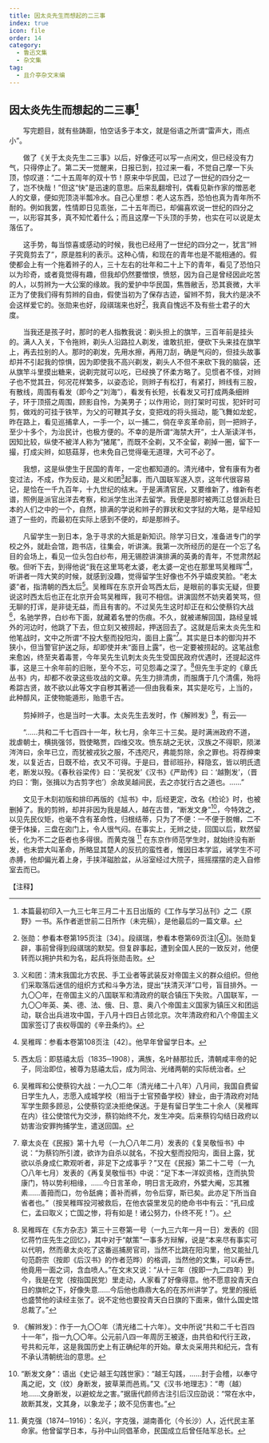 ```yaml
---
title: 因太炎先生而想起的二三事
index: true
icon: file
order: 14
category:
  - 鲁迅文集
  - 杂文集
tag:  
  - 且介亭杂文末编
---
```


## 因太炎先生而想起的二三事[^①]

　　写完题目，就有些踌蹰，怕空话多于本文，就是俗语之所谓“雷声大，雨点小”。

　　做了《关于太炎先生二三事》以后，好像还可以写一点闲文，但已经没有力气，只得停止了。第二天一觉醒来，日报已到，拉过来一看，不觉自己摩一下头顶，惊叹道：“二十五周年的双十节！原来中华民国，已过了一世纪的四分之一了，岂不快哉！”但这“快”是迅速的意思。后来乱翻增刊，偶看见新作家的憎恶老人的文章，便如兜顶浇半瓢冷水。自己心里想：老人这东西，恐怕也真为青年所不耐的。例如我罢，性情即日见乖张，二十五年而已，却偏喜欢说一世纪的四分之一，以形容其多，真不知忙着什么；而且这摩一下头顶的手势，也实在可以说是太落伍了。

　　这手势，每当惊喜或感动的时候，我也已经用了一世纪的四分之一，犹言“辫子究竟剪去了”，原是胜利的表示。这种心情，和现在的青年也是不能相通的。假使都会上有一个拖着辫子的人，三十左右的壮年和二十上下的青年，看见了恐怕只以为珍奇，或者竟觉得有趣，但我却仍然要憎恨，愤怒，因为自己是曾经因此吃苦的人，以剪辫为一大公案的缘故。我的爱护中华民国，焦唇敝舌，恐其衰微，大半正为了使我们得有剪辫的自由，假使当初为了保存古迹，留辫不剪，我大约是决不会这样爱它的。张勋来也好，段祺瑞来也好[^②]，我真自愧远不及有些士君子的大度。

　　当我还是孩子时，那时的老人指教我说：剃头担上的旗竿，三百年前是挂头的。满人入关，下令拖辫，剃头人沿路拉人剃发，谁敢抗拒，便砍下头来挂在旗竿上，再去拉别的人。那时的剃发，先用水擦，再用刀刮，确是气闷的，但挂头故事却并不引起我的惊惧，因为即使我不高兴剃发，剃头人不但不来砍下我的脑袋，还从旗竿斗里摸出糖来，说剃完就可以吃，已经换了怀柔方略了。见惯者不怪，对辫子也不觉其丑，何况花样繁多，以姿态论，则辫子有松打，有紧打，辫线有三股，有散线，周围有看发（即今之“刘海”），看发有长短，长看发又可打成两条细辫子，环于顶搭之周围，顾影自怜，为美男子；以作用论，则打架时可拔，犯奸时可剪，做戏的可挂于铁竿，为父的可鞭其子女，变把戏的将头摇动，能飞舞如龙蛇，昨在路上，看见巡捕拿人，一手一个，以一捕二，倘在辛亥革命前，则一把辫子，至少十多个，为治民计，也极方便的。不幸的是所谓“海禁大开”，士人渐读洋书，因知比较，纵使不被洋人称为“猪尾”，而既不全剃，又不全留，剃掉一圈，留下一撮，打成尖辫，如慈菇芽，也未免自己觉得毫无道理，大可不必了。

　　我想，这是纵使生于民国的青年，一定也都知道的。清光绪中，曾有康有为者变过法，不成，作为反动，是义和团[^③]起事，而八国联军遂入京，这年代很容易记，是恰在一千九百年，十九世纪的结末。于是满清官民，又要维新了，维新有老谱，照例是派官出洋去考察，和派学生出洋去留学。我便是那时被两江总督派赴日本的人们之中的一个，自然，排满的学说和辫子的罪状和文字狱的大略，是早经知道了一些的，而最初在实际上感到不便的，却是那辫子。

　　凡留学生一到日本，急于寻求的大抵是新知识。除学习日文，准备进专门的学校之外，就赴会馆，跑书店，往集会，听讲演。我第一次所经历的是在一个忘了名目的会场上，看见一位头包白纱布，用无锡腔讲演排满的英勇的青年，不觉肃然起敬。但听下去，到得他说“我在这里骂老太婆，老太婆一定也在那里骂吴稚晖”[^④]，听讲者一阵大笑的时候，就感到没趣，觉得留学生好像也不外乎嬉皮笑脸。“老太婆”者，指清朝的西太后[^⑤]。吴稚晖在东京开会骂西太后，是眼前的事实无疑，但要说这时西太后也正在北京开会骂吴稚晖，我可不相信。讲演固然不妨夹着笑骂，但无聊的打诨，是非徒无益，而且有害的。不过吴先生这时却正在和公使蔡钧大战[^⑥]，名驰学界，白纱布下面，就藏着名誉的伤痕。不久，就被递解回国，路经皇城外的河边时，他跳了下去，但立刻又被捞起，押送回去了。这就是后来太炎先生和他笔战时，文中之所谓“不投大壑而投阳沟，面目上露”[^⑦]。其实是日本的御沟并不狭小，但当警官护送之际，却即使并未“面目上露”，也一定要被捞起的。这笔战愈来愈凶，终至夹着毒詈，今年吴先生讥刺太炎先生受国民政府优遇时，还提起这件事，这是三十余年前的旧账，至今不忘，可见怨毒之深了。[^⑧]但先生手定的《章氏丛书》内，却都不收录这些攻战的文章。先生力排清虏，而服膺于几个清儒，殆将希踪古贤，故不欲以此等文字自秽其著述──但由我看来，其实是吃亏，上当的，此种醇风，正使物能遁形，贻患千古。

　　剪掉辫子，也是当时一大事。太炎先生去发时，作《解辫发》[^⑨]，有云──

　　“……共和二千七百四十一年，秋七月，余年三十三矣。是时满洲政府不道，戕虐朝士，横挑强邻，戮使略贾，四维交攻。愤东胡之无状，汉族之不得职，陨涕涔涔曰，余年已立，而犹被戎狄之服，不违咫尺，弗能剪除，余之罪也。将荐绅束发，以复近古，日既不给，衣又不可得。于是曰，昔祁班孙，释隐玄，皆以明氏遗老，断发以殁。《春秋谷梁传》曰：‘吴祝发’《汉书》《严助传》曰：‘越劗发’，（晋灼曰：‘劗，张揖以为古剪字也’）余故吴越间民，去之亦犹行古之道也。……”

　　文见于木刻初版和排印再版的《訄书》中，后经更定，改名《检论》时，也被删掉了。我的剪辫，却并非因为我是越人，越在古昔，“断发文身”[^⑩]，今特效之，以见先民仪矩，也毫不含有革命性，归根结蒂，只为了不便：一不便于脱帽，二不便于体操，三盘在囟门上，令人很气闷。在事实上，无辫之徒，回国以后，默然留长，化为不二之臣者也多得很。而黄克强 [^⑾] 在东京作师范学生时，就始终没有断发，也未尝大叫革命，所略显其楚人的反抗的蛮性者，惟因日本学监，诫学生不可赤膊，他却偏光着上身，手挟洋磁脸盆，从浴室经过大院子，摇摇摆摆的走入自修室去而已。

【注释】

[^①]:本篇最初印入一九三七年三月二十五日出版的《工作与学习丛刊》之二《原野》一书。系作者逝世前二日所作（未完稿），是他最后的一篇文章。

[^②]:张勋：参看本卷第195页注〔34〕。段祺瑞，参看本卷第69页注[④]。张勋复辟，事前曾得到段祺瑞的默契。但复辟事起，遭到全国人民的一致反对，他便转而以拥护共和为名，起兵将张勋击败。

[^③]:义和团：清末我国北方农民、手工业者等武装反对帝国主义的群众组织。但他们采取落后迷信的组织方式和斗争方法，提出“扶清灭洋”口号，盲目排外。一九〇〇年，在帝国主义的八国联军和清政府的联合镇压下失败。八国联军，一九〇〇年英、美、德、法、俄、日、意、奥八个帝国主义国家为镇压义和团运动，联合出兵进攻中国，于八月十四日占领北京。次年清政府和八个帝国主义国家签订了丧权辱国的《辛丑条约》。

[^④]:吴稚晖：参看本卷第108页注〔42〕。他早年曾留学日本。

[^⑤]:西太后：即慈禧太后（1835─1908），满族，名叶赫那拉氏，清朝咸丰帝的妃子，同治即位，被尊为慈禧太后，成为同治、光绪两朝的实际统治者。

[^⑥]:吴稚晖和公使蔡钧大战：一九〇二年（清光绪二十八年）八月间，我国自费留日学生九人，志愿入成城学校（相当于士官预备学校）肄业，由于清政府对陆军学生颇多顾忌，公使蔡钧坚决拒绝保送。于是有留日学生二十余人（吴稚晖在内）往公使馆代为交涉，蔡钧始终不允，发生冲突。后来蔡钧勾结日政府以妨害治安罪拘捕学生，遣送回国。

[^⑦]:章太炎在《民报》第十九号（一九〇八年二月）发表的《复吴敬恒书》中说：“为蔡钧所引渡，欲诈为自杀以就名，不投大壑而投阳沟，面目上露，犹欲以杀身成仁欺观听者，非足下之成事乎？”又在《民报》第二十二号（一九〇八年七月）发表的《再复吴敬恒书》中说：“足下本一洋奴资格，迮而执贽康门，特以势利相缘，……今日言革命，明日言无政府，外嬖大阉，忘其雅素……善箝而口，勿令舐痈；善补而裤，勿令后穿，斯已矣。此亦足下所当自省者也。”（按吴稚晖投河被救后，在他衣袋里发见的绝命书中有云：“孔曰成仁，孟曰取义；亡国之惨，将有如是！诸公努力，仆终不死！”）。

[^⑧]:吴稚晖在《东方杂志》第三十三卷第一号（一九三六年一月一日）发表的《回忆蒋竹庄先生之回忆》，其中对于“献策”一事多方辩解，说是“本来尽有事实可以代明，然而章太炎吃了这番巡捕房官司，当然不比跳在阳沟里，他又能扯几句范蔚宗（按即《后汉书》的作者范晔）的格调，当然他的文集，可以寿世。他竟用一面之词，含血喷人。”在文末又说：“从十三年（按即一九二四年）到今，我是在党（按指国民党）里走动，人家看了好像得意。他不愿意投青天白日的旗帜之下，好像失意……今后他也鼎鼎大名的在苏州讲学了。党里的报纸也盛赞他的读经主张了。说不定他也要投青天白日旗的下面来，做什么国史馆总裁了。”

[^⑨]:《解辫发》：作于一九〇〇年（清光绪二十六年）。文中所说“共和二千七百四十一年”，指一九〇〇年。公元前八四一年周厉王被逐，由共伯和代行王政，号共和元年，这是我国历史上有正确纪年的开始。章太炎采用共和纪元，含有不承认清朝统治的意思。

[^⑩]:“断发文身”：语出《史记·越王勾践世家》：“越王勾践，……封于会稽，以奉守禹之祀，文（纹）身断发，披草莱而邑焉。”又《汉书·地理志》：“粤（越）地……文身断发，以避蛟龙之害。”据唐代颜师古注引后汉应劭说：“常在水中，故断其发，文其身，以象龙子；故不见伤害也。”

[^⑾]:黄克强（1874─1916）：名兴，字克强，湖南善化（今长沙）人，近代民主革命家。他曾留学日本，与孙中山同倡革命，民国成立后曾任陆军总长。
